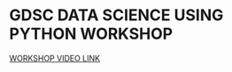 # GDSC DATA SCIENCE USING PYTHON WORKSHOP

  [WORKSHOP VIDEO LINK](https://www.youtube.com/watch?v=HMt5SS-Abow)